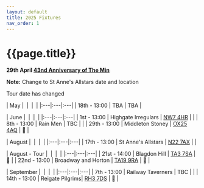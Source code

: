 ```yaml
---
layout: default
title: 2025 Fixtures
nav_order: 1
---
```


# {{page.title}}

**29th April [43nd Anniversary of The Min](/1982/clifton-hill-house)**

**Note:** Change to St Anne's Allstars date and location

Tour date has changed

| May |  |  |  |
|:---|:---|:---|
| 18th - 13:00 | TBA | TBA |

| June |  |  |  |
|:---|:---|:---|
| 1st - 13:00 | Highgate Irregulars | [NW7 4HR](https://maps.app.goo.gl/RwhLr2hgAKYyW8BP8?g_st=ic) |  |
| 8th - 13:00 | Rain Men | TBC |  |
| 29th - 13:00 | Middleton Stoney  | [OX25 4AQ](https://goo.gl/maps/VPaRvUceyyN7zqbF9) | 🥪 |

| August |  |  |  |
|:---|:---|:---|
| 17th - 13:00 | St Anne's Allstars | [N22 7AX](https://maps.app.goo.gl/wuhYQfawQnkMXxeY9) |  |

| August - Tour |  |  |  |
|:---|:---|:---|
| 21st - 14:00 | Blagdon Hill | [TA3 7SA](https://goo.gl/maps/H6iLZLNcja12) | 🥪 |
| 22nd - 13:00 | Broadway and Horton | [TA19 9RA](https://goo.gl/maps/hVamJL8if6v) | 🥪 |

| September |  |  |  |
|:---|:---|:---|
| 7th - 13:00 | Railway Taverners | TBC |  |
| 14th - 13:00 | Reigate Pilgrims| [RH3 7DS](https://goo.gl/maps/APtKSjuaQ5v) | 🥪 |
